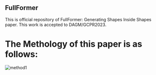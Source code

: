 ## FullFormer
This is official repository of FullFormer: Generating Shapes Inside Shapes paper. This work is accepted to DAGM/GCPR2023.
# The Methology of this paper is as follows:
![method1](./method1.svg)
